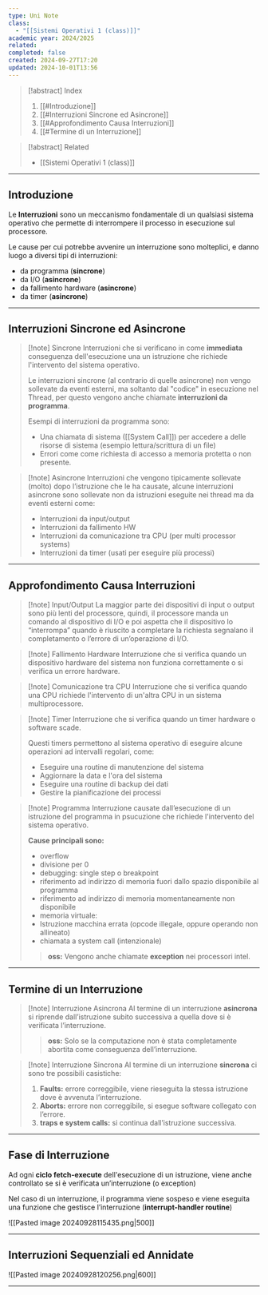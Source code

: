 ```yaml
---
type: Uni Note
class:
  - "[[Sistemi Operativi 1 (class)]]"
academic year: 2024/2025
related: 
completed: false
created: 2024-09-27T17:20
updated: 2024-10-01T13:56
---
```

>[!abstract] Index
>1. [[#Introduzione]]
>2. [[#Interruzioni Sincrone ed Asincrone]]
>3. [[#Approfondimento Causa Interruzioni]]
>4. [[#Termine di un Interruzione]]

>[!abstract] Related
>- [[Sistemi Operativi 1 (class)]]

---
## Introduzione

Le **Interruzioni** sono un meccanismo fondamentale di un qualsiasi sistema operativo che permette di interrompere il processo in esecuzione sul processore.

Le cause per cui potrebbe avvenire un interruzione sono molteplici, e danno luogo a diversi tipi di interruzioni:
- da programma (**sincrone**)
- da I/O (**asincrone**)
- da fallimento hardware (**asincrone**)
- da timer (**asincrone**)

---
## Interruzioni Sincrone ed Asincrone

>[!note] Sincrone
>Interruzioni che si verificano in come **immediata** conseguenza dell'esecuzione una un istruzione che richiede l'intervento del sistema operativo.
>
>Le interruzioni sincrone (al contrario di quelle asincrone) non vengo sollevate da eventi esterni, ma soltanto dal "codice" in esecuzione nel Thread, per questo vengono anche chiamate **interruzioni da programma**.
>
>Esempi di interruzioni da programma sono:
>- Una chiamata di sistema ([[System Call]]) per accedere a delle risorse di sistema (esempio lettura/scrittura di un file)
>- Errori come come richiesta di accesso a memoria protetta o non presente.

>[!note] Asincrone
>Interruzioni che vengono tipicamente sollevate (molto) dopo l’istruzione che le ha causate, alcune interruzioni asincrone sono sollevate non da istruzioni eseguite nei thread ma da eventi esterni come:
>- Interruzioni da input/output
>- Interruzioni da fallimento HW
>- Interruzioni da comunicazione tra CPU (per multi processor systems)
>- Interruzioni da timer (usati per eseguire più processi)

---
## Approfondimento Causa Interruzioni

>[!note] Input/Output
> La maggior parte dei dispositivi di input o output sono più lenti del processore, quindi, il processore manda un comando al dispositivo di I/O e poi aspetta che il dispositivo lo “interrompa” quando è riuscito a completare la richiesta segnalano il completamento o l’errore di un’operazione di I/O.

>[!note] Fallimento Hardware
>Interruzione che si verifica quando un dispositivo hardware del sistema non funziona correttamente o si verifica un errore hardware.

>[!note] Comunicazione tra CPU
>Interruzione che si verifica quando una CPU richiede l'intervento di un'altra CPU in un sistema multiprocessore.

>[!note] Timer
>Interruzione che si verifica quando un timer hardware o software scade.
>
>Questi timers permettono al sistema operativo di eseguire alcune operazioni ad intervalli regolari, come:
>- Eseguire una routine di manutenzione del sistema
>- Aggiornare la data e l'ora del sistema
>- Eseguire una routine di backup dei dati
>- Gestire la pianificazione dei processi

>[!note] Programma
>Interruzione causate dall’esecuzione di un istruzione del programma in psucuzione che richiede l'intervento del sistema operativo.
>
>**Cause principali sono:**
>- overflow
>- divisione per 0
>- debugging: single step o breakpoint
>- riferimento ad indirizzo di memoria fuori dallo spazio disponibile al programma
>- riferimento ad indirizzo di memoria momentaneamente non disponibile
>- memoria virtuale: 
>- Istruzione macchina errata (opcode illegale, oppure operando non allineato)
>- chiamata a system call (intenzionale)
>
>>**oss:** Vengono anche chiamate **exception** nei processori intel.

---
## Termine di un Interruzione

>[!note] Interruzione Asincrona
Al termine di un interruzione **asincrona** si riprende dall’istruzione subito successiva a quella dove si è verificata l’interruzione.
>
>>**oss:** Solo se la computazione non è stata completamente abortita come conseguenza dell’interruzione.

>[!note] Interruzione Sincrona
Al termine di un interruzione **sincrona** ci sono tre possibili casistiche:
>1. **Faults:** errore correggibile, viene rieseguita la stessa istruzione dove è avvenuta l’interruzione.
>2. **Aborts:** errore non correggibile, si esegue software collegato con l’errore.
>3. **traps e system calls:** si continua dall’istruzione successiva.

---
## Fase di Interruzione 

Ad ogni **ciclo fetch-execute** dell'esecuzione di un istruzione, viene anche controllato se si è verificata un’interruzione (o exception)

Nel caso di un interruzione, il programma viene sospeso e viene eseguita una funzione che gestisce l’interruzione (**interrupt-handler routine**)

![[Pasted image 20240928115435.png|500]]

---
## Interruzioni Sequenziali ed Annidate

![[Pasted image 20240928120256.png|600]]

---